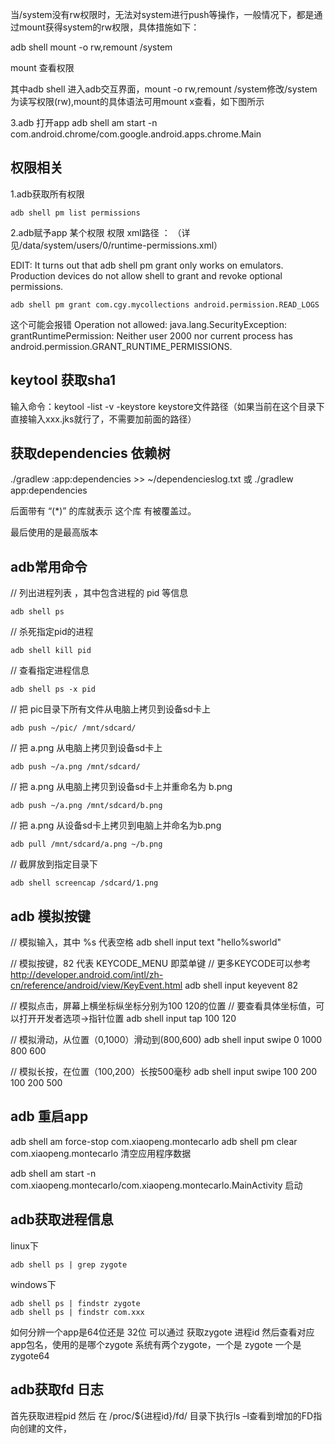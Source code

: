 当/system没有rw权限时，无法对system进行push等操作，一般情况下，都是通过mount获得system的rw权限，具体措施如下：

adb shell
mount -o rw,remount /system

mount 查看权限

其中adb shell 进入adb交互界面，mount -o rw,remount /system修改/system为读写权限(rw),mount的具体语法可用mount x查看，如下图所示


3.adb 打开app
adb shell am start -n com.android.chrome/com.google.android.apps.chrome.Main

## 权限相关
1.adb获取所有权限
```
adb shell pm list permissions
```

2.adb赋予app 某个权限
权限 xml路径 ： （详见/data/system/users/0/runtime-permissions.xml）


EDIT: It turns out that adb shell pm grant only works on emulators. Production devices do not allow shell to grant and revoke optional permissions.
```
adb shell pm grant com.cgy.mycollections android.permission.READ_LOGS
```
这个可能会报错
Operation not allowed: java.lang.SecurityException: grantRuntimePermission: Neither user 2000 nor current process has android.permission.GRANT_RUNTIME_PERMISSIONS.


## keytool 获取sha1
输入命令：keytool -list -v  -keystore keystore文件路径（如果当前在这个目录下 直接输入xxx.jks就行了，不需要加前面的路径）


## 获取dependencies 依赖树
./gradlew :app:dependencies >> ~/dependencieslog.txt
或
./gradlew app:dependencies

后面带有 “(*)” 的库就表示 这个库 有被覆盖过。

最后使用的是最高版本

## adb常用命令

// 列出进程列表 ，其中包含进程的 pid 等信息
```
adb shell ps
```

// 杀死指定pid的进程
```
adb shell kill pid
```

// 查看指定进程信息
```
adb shell ps -x pid 
```

// 把 pic目录下所有文件从电脑上拷贝到设备sd卡上
```
adb push ~/pic/ /mnt/sdcard/
```

// 把 a.png 从电脑上拷贝到设备sd卡上
```
adb push ~/a.png /mnt/sdcard/
```

// 把 a.png 从电脑上拷贝到设备sd卡上并重命名为 b.png
```
adb push ~/a.png /mnt/sdcard/b.png
```

// 把 a.png 从设备sd卡上拷贝到电脑上并命名为b.png
```
adb pull /mnt/sdcard/a.png ~/b.png
```

// 截屏放到指定目录下
```
adb shell screencap /sdcard/1.png
```

## adb 模拟按键
// 模拟输入，其中 %s 代表空格
adb shell input text "hello%sworld"

// 模拟按键，82 代表 KEYCODE_MENU 即菜单键
// 更多KEYCODE可以参考 http://developer.android.com/intl/zh-cn/reference/android/view/KeyEvent.html
adb shell input keyevent 82

// 模拟点击，屏幕上横坐标纵坐标分别为100 120的位置
// 要查看具体坐标值，可以打开开发者选项->指针位置
adb shell input tap 100 120

// 模拟滑动，从位置（0,1000）滑动到(800,600)
adb shell input swipe 0 1000 800 600

// 模拟长按，在位置（100,200）长按500毫秒
adb shell input swipe 100 200 100 200 500

## adb 重启app
adb shell am force-stop com.xiaopeng.montecarlo
adb shell pm clear com.xiaopeng.montecarlo 清空应用程序数据


adb shell am start -n com.xiaopeng.montecarlo/com.xiaopeng.montecarlo.MainActivity  启动

## adb获取进程信息
linux下  
```
adb shell ps | grep zygote
```

windows下
```
adb shell ps | findstr zygote
adb shell ps | findstr com.xxx
```

如何分辨一个app是64位还是 32位 可以通过 获取zygote 进程id 然后查看对应app包名，使用的是哪个zygote
系统有两个zygote，一个是 zygote  一个是 zygote64

## adb获取fd 日志
首先获取进程pid
然后 在 /proc/${进程id}/fd/ 目录下执行ls –l查看到增加的FD指向创建的文件，